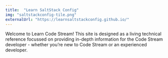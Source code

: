 ```yaml
---
title:  "Learn SaltStack Config"
img: "saltstackconfig-tile.png"
externalUrl: "https://learnsaltstackconfig.github.io/"
---
```


Welcome to Learn Code Stream! This site is designed as a living technical reference focussed on providing in-depth information for the Code Stream developer - whether you’re new to Code Stream or an experienced developer.